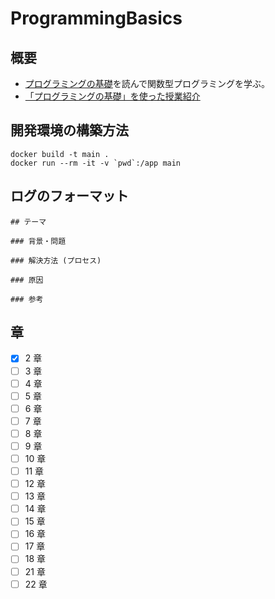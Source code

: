 # ProgrammingBasics

## 概要
- [プログラミングの基礎](http://pllab.is.ocha.ac.jp/~asai/book/Top.html)を読んで関数型プログラミングを学ぶ。
- [「プログラミングの基礎」を使った授業紹介](http://pllab.is.ocha.ac.jp/~asai/book-mov/)

## 開発環境の構築方法

```
docker build -t main .
docker run --rm -it -v `pwd`:/app main
```

## ログのフォーマット

```
## テーマ

### 背景・問題

### 解決方法 (プロセス)

### 原因

### 参考
```

## 章
- [x]  2 章
- [ ]  3 章
- [ ]  4 章
- [ ]  5 章
- [ ]  6 章
- [ ]  7 章
- [ ]  8 章
- [ ]  9 章
- [ ] 10 章
- [ ] 11 章
- [ ] 12 章
- [ ] 13 章
- [ ] 14 章
- [ ] 15 章
- [ ] 16 章
- [ ] 17 章
- [ ] 18 章
- [ ] 21 章
- [ ] 22 章
